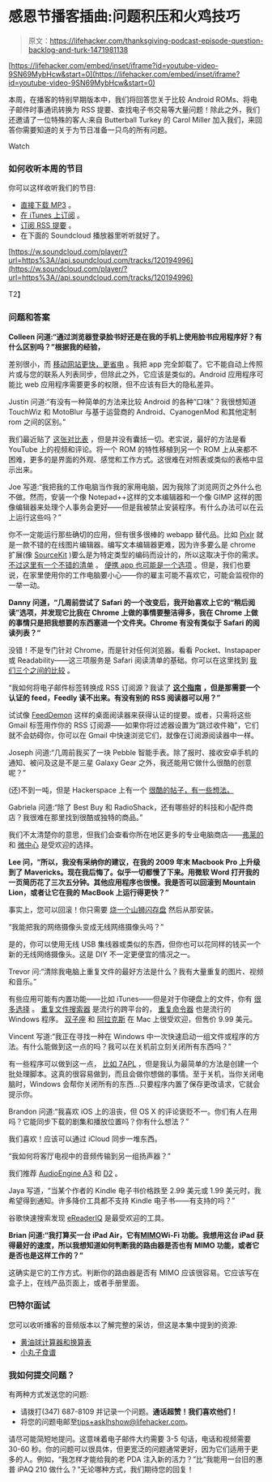 # 感恩节播客插曲:问题积压和火鸡技巧

> 原文：<https://lifehacker.com/thanksgiving-podcast-episode-question-backlog-and-turk-1471981138>

 [https://lifehacker.com/embed/inset/iframe?id=youtube-video-9SN69MybHcw&start=0](https://lifehacker.com/embed/inset/iframe?id=youtube-video-9SN69MybHcw&start=0) 

本周，在播客的特别早期版本中，我们将回答您关于比较 Android ROMs、将电子邮件时事通讯转换为 RSS 提要、查找电子书交易等大量问题！除此之外，我们还邀请了一位特殊的客人:来自 Butterball Turkey 的 Carol Miller 加入我们，来回答你需要知道的关于为节日准备一只鸟的所有问题。

Watch

### 如何收听本周的节目

你可以这样收听我们的节目:

*   [直接下载 MP3](https://soundcloud.com/lifehacker/the-lifehacker-2013-thanksgiving-special/download) 。
*   [在 iTunes 上订阅](http://itunes.apple.com/us/podcast/lifehacker-audio-only-mp3/id508117781) 。
*   [订阅 RSS 提要](http://feeds.soundcloud.com/users/13359686-lifehacker/tracks) 。
*   在下面的 Soundcloud 播放器里听听就好了。

[https://w.soundcloud.com/player/?url=https%3A//api.soundcloud.com/tracks/120194996](https://w.soundcloud.com/player/?url=https%3A//api.soundcloud.com/tracks/120194996)

T2】

### 问题和答案

**Colleen 问道:“通过浏览器登录脸书好还是在我的手机上使用脸书应用程序好？有什么区别吗？”根据我的经验，**

差别很小，而 [移动网站更快，更省电](https://lifehacker.com/use-facebooks-mobile-site-for-a-faster-battery-friend-513822070) 。我把 app 完全卸载了。它不能自动上传照片或与您的联系人列表同步，但除此之外，它应该是类似的。Android 应用程序可能比 web 应用程序需要更多的权限，但不应该有巨大的隐私差异。

Justin 问道:“有没有一种简单的方法来比较 Android 的各种“口味”？我很想知道 TouchWiz 和 MotoBlur 与基于运营商的 Android、CyanogenMod 和其他定制 rom 之间的区别。”

我们最近贴了 [这张对比表](https://lifehacker.com/this-database-of-android-roms-helps-you-choose-the-best-1449794780) ，但是并没有囊括一切。老实说，最好的方法是看 YouTube 上的视频和评论。将一个 ROM 的特性移植到另一个 ROM 上从来都不困难，更多的是界面的外观、感觉和工作方式。这很难在对照表或类似的表格中显示出来。

Joe 写道:“我把我的工作电脑当作我的家用电脑，因为我除了浏览网页之外什么也不做。然而，安装一个像 Notepad++这样的文本编辑器和一个像 GIMP 这样的图像编辑器来处理个人事务会更好——但是我被禁止安装程序。有什么办法可以在云上运行这些吗？”

你不一定能运行那些确切的应用，但有很多很棒的 webapp 替代品。比如 [Pixlr](http://pixlr.com/editor/) 就是一款不错的在线图片编辑器。编写文本编辑器更难，因为许多要么是 chrome 扩展(像 [SourceKit](https://chrome.google.com/webstore/detail/sourcekit/iieeldjdihkpoapgipfkeoddjckopgjg?hl=en) )要么是为特定类型的编码而设计的，所以这取决于你的需求。 [不过这里有一个不错的清单](http://www.catswhocode.com/blog/10-useful-online-code-editors) 。 [便携 app 也可能是一个选项](https://lifehacker.com/how-to-be-productive-when-everythings-blocked-at-work-1382874471) 。但是，我们也要说，在家里使用你的工作电脑要小心——你的雇主可能不喜欢它，可能会监视你的一举一动。

**Danny 问道，“几周前尝试了 Safari 的一个改变后，我开始喜欢上它的“稍后阅读”选项，并发现它比我在 Chrome 上做的事情要整洁得多，我在 Chrome 上做的事情只是把我想要的东西塞进一个文件夹。Chrome 有没有类似于 Safari 的阅读列表？”**

没错！不是专门针对 Chrome，而是针对任何浏览器。看看 Pocket、Instapaper 或 Readability——这三项服务是 Safari 阅读清单的基础。你可以在这里找到 [我们三个之间的比较](https://lifehacker.com/read-later-apps-compared-pocket-vs-instapaper-vs-r-5894995) 。

“我如何将电子邮件标签转换成 RSS 订阅源？我读了 [**这个指南**](https://lifehacker.com/get-rss-feeds-from-your-gmail-labels-157701) **，但是那需要一个认证的 feed，Feedly 读不出来。有没有别的 RSS 阅读器可以用？”**

试试像 [FeedDemon](http://www.feeddemon.com/) 这样的桌面阅读器来获得认证的提要。或者，只需将这些 Gmail 标签用作你的 RSS 订阅源——如果你将过滤器设置为“跳过收件箱”，它们就不会妨碍你，你可以在 Gmail 中快速浏览它们，就像在订阅源阅读器中一样。

Joseph 问道:“几周前我买了一块 Pebble 智能手表。除了报时、接收安卓手机的通知、被问及这是不是三星 Galaxy Gear 之外，我还能用它做什么很酷的创意呢？”

(还)不到一吨，但是 Hackerspace 上有一个 [很酷的帖子，有一些想法。](https://hackerspace.kinja.com/the-best-android-apps-for-your-pebble-483487194)

Gabriela 问道:“除了 Best Buy 和 RadioShack，还有哪些好的科技和小配件商店？我很难在那里找到很酷或独特的商品。”

我们不太清楚你的意思，但我们会查看你所在地区更多的专业电脑商店——[弗莱的](http://frys.com/) 和 [微中心](http://www.microcenter.com/) 是受欢迎的选择。

**Lee 问，“所以，我没有采纳你的建议，在我的 2009 年末 Macbook Pro 上升级到了 Mavericks。现在我后悔了。似乎一切都慢了下来。用微软 Word 打开我的一页简历花了三次五分钟。其他应用程序也很慢。我是否可以回滚到 Mountain Lion，或者让它在我的 MacBook 上运行得更快？”**

事实上，您可以回滚！你只需要 [烧一个山狮闪存盘](https://lifehacker.com/how-to-burn-os-x-mountain-lion-to-a-dvd-or-usb-flash-dr-5928780) 然后从那安装。

“我能把我的网络摄像头变成无线网络摄像头吗？”

是的，你可以使用无线 USB 集线器或类似的东西，但你也可以花同样的钱买一个新的无线网络摄像头。这是 DIY 不一定更便宜的情况之一。

Trevor 问:“清除我电脑上重复文件的最好方法是什么？我有大量重复的图片、视频和音乐。”

有些应用可能有内置功能——比如 iTunes——但是对于你硬盘上的文件，你有 [很多选择](https://lifehacker.com/how-to-clean-out-your-overflowing-hard-drive-and-get-yo-510511720) 。 [重复文件搜索器](http://sourceforge.net/projects/dfr/) 是流行的跨平台的， [重复命令器](http://rayburnsoft.net/dc.html) 也是流行的 Windows 程序。 [双子座](http://macpaw.com/gemini) 和 [阿拉克斯](https://itunes.apple.com/us/app/araxis-find-duplicate-files/id438438956) 在 Mac 上很受欢迎，但售价 9.99 美元。

Vincent 写道:“我正在寻找一种在 Windows 中一次快速启动一组文件或程序的方法。有什么能做到这一点的吗？我可以在关机前立刻关闭所有东西吗？”

有一些程序可以做到这一点， [比如 7APL](http://www.howtogeek.com/102458/how-to-launch-multiple-apps-at-once-in-windows-7-with-a-single-shortcut/) ，但是我认为最简单的方法是创建一个批处理脚本。这真的很容易做到，而且会做你想做的事情。至于关机，当你关闭电脑时，Windows 会帮你关闭所有的东西...只要程序内置了保存更改请求，它就会提示你。

Brandon 问道:“我喜欢 iOS 上的沮丧，但 OS X 的评论褒贬不一。你们有人在用吗？它能同步下载的剧集和播放位置吗？你有什么想法？”

我们喜欢！应该可以通过 iCloud 同步一堆东西。

“我如何将客厅电视中的音频传输到另一组扬声器？”

我们推荐 [AudioEngine A3](http://audioengineusa.com/Store/Wireless/W3-Wireless-Audio-Adapter) 和 [D2](http://audioengineusa.com/Store/D2-24-Bit-Wireless-DAC) 。

Jaya 写道，“当某个作者的 Kindle 电子书价格跌至 2.99 美元或 1.99 美元时，我希望得到通知。许多降价工具都不支持 Kindle 电子书——有支持的吗？”

谷歌快速搜索发现 [eReaderIQ](http://www.ereaderiq.com/) 是最受欢迎的工具。

**Brian 问道:“我打算买一台 iPad Air，它有**[**MIMO**](http://en.wikipedia.org/wiki/MIMO)**Wi-Fi 功能。我想用这台 iPad 获得最好的速度，所以我想知道如何判断我的路由器是否也有 MIMO 功能，或者它是否也是这样工作的？”**

这确实是它的工作方式。判断你的路由器是否有 MIMO 应该很容易。它应该写在盒子上，在线产品页面上，或者手册里面。

### 巴特尔面试

您可以收听播客的音频版本以了解完整的采访，但这是本集中提到的资源:

*   [黄油球计算器和换算表](http://www.butterball.com/calculators-and-conversions)
*   [小丸子食谱](http://www.butterball.com/recipes)

### 我如何提交问题？

有两种方式发送您的问题:

*   请拨打(347) 687-8109 并记录一个问题。**通话超赞！我们喜欢他们！**
*   将您的问题电邮至[tips+asklhshow@lifehacker.com](mailto:tips+asklhshow@lifehacker.com)。

请尽可能简短地提问。这意味着电子邮件大约需要 3-5 句话，电话和视频需要 30-60 秒。你的问题可以很具体，但更宽泛的问题通常更好，因为它们适用于更多的人。例如，“我怎样才能给我的老 PDA 注入新的活力？”比“我能用一台旧的惠普 iPAQ 210 做什么？”无论哪种方式，我们期待您的回复！